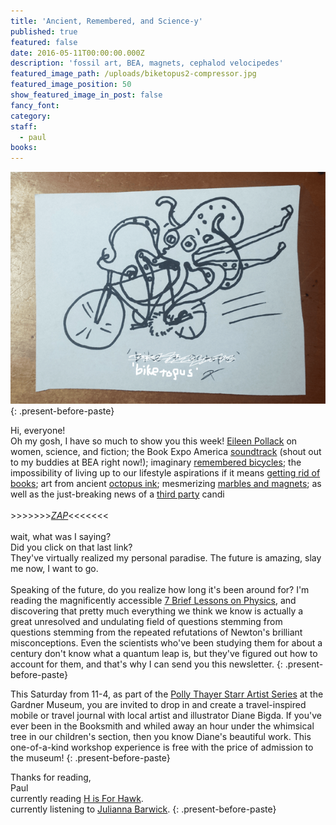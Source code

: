 ```yaml
---
title: 'Ancient, Remembered, and Science-y'
published: true
featured: false
date: 2016-05-11T00:00:00.000Z
description: 'fossil art, BEA, magnets, cephalod velocipedes'
featured_image_path: /uploads/biketopus2-compressor.jpg
featured_image_position: 50
show_featured_image_in_post: false
fancy_font:
category:
staff:
  - paul
books:
---
```



![](/uploads/versions/download-compressor---x----600-441x---.png)
{: .present-before-paste}

Hi, everyone!
<br>Oh my gosh, I have so much to show you this week!&nbsp;[Eileen Pollack](http://lithub.com/why-fiction-needs-more-women-scientists/)&nbsp;on women, science, and fiction; the Book Expo America [soundtrack](https://play.spotify.com/user/craigpopelars/playlist/2jprpc4nv1lk1cLj72tTKl?play=true&amp;utm_source=open.spotify.com&amp;utm_medium=open)&nbsp;(shout out to my buddies at BEA right now!); imaginary [remembered bicycles](http://www.gianlucagimini.it/prototypes/velocipedia.html); the impossibility of living up to our lifestyle aspirations if it means [getting rid of books](http://www.gianlucagimini.it/prototypes/velocipedia.html); art from ancient [octopus ink](http://www.nrk.no/viten/maler-bilder-med-forhistorisk-blekk-1.12931408); mesmerizing&nbsp;[marbles and magnets](https://www.youtube.com/watch?v=QQ9gs-5lRKc); as well as the just-breaking news of a&nbsp;[third party](https://www.youtube.com/watch?v=QP0shgq65F4&amp;index=25&amp;list=PLD7DD9B432E1C1AE3)&nbsp;candi
<br>
<br>&gt;&gt;&gt;&gt;&gt;&gt;&gt;[*ZAP*](http://hypebeast.com/2016/5/studio-ghibli-anime-virtual-reality)&lt;&lt;&lt;&lt;&lt;&lt;&lt;
<br>
<br>wait, what was I saying?
<br>Did you click on that last link?
<br>They've virtually realized my personal paradise. The future is amazing, slay me now, I want to go.
<br>
<br>Speaking of the future, do you realize how long it's been around for? I'm reading the magnificently accessible&nbsp;[7 Brief Lessons on Physics](http://www.brooklinebooksmith-shop.com/book/9780399184413), and discovering that pretty much everything we think we know is actually a great unresolved and undulating field of questions stemming from questions stemming from the repeated refutations of Newton's brilliant misconceptions. Even the scientists who've been studying them for about a century don't know what a quantum leap is, but they've figured out how to account for them, and that's why I can send you this newsletter.
{: .present-before-paste}

This Saturday from 11-4, as part of the&nbsp;[Polly Thayer Starr Artist Series](http://www.gardnermuseum.org/calendar/events/7157)&nbsp;at the Gardner Museum, you are invited to drop in and create a travel-inspired mobile or travel journal with local artist and illustrator Diane Bigda. If you've ever been in the Booksmith and whiled away an hour under the whimsical tree in our children's section, then you know Diane's beautiful work. This one-of-a-kind workshop experience is free with the price of admission to the museum!
{: .present-before-paste}

Thanks for reading,
<br>Paul
<br>currently reading&nbsp;[H is For Hawk](http://www.brooklinebooksmith-shop.com/book/9780802124739).
<br>currently listening to&nbsp;[Julianna Barwick](http://www.npr.org/2016/04/28/475917617/first-listen-julianna-barwick-will).
{: .present-before-paste}